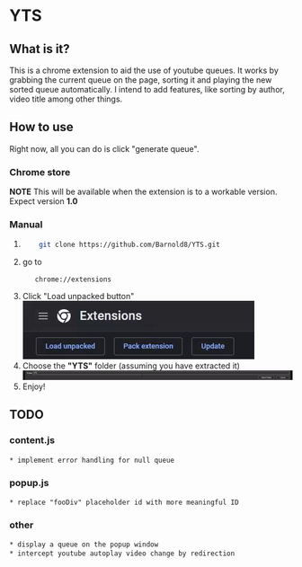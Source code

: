 # YTS

## What is it?

This is a chrome extension to aid the use of youtube queues. It works by grabbing the current queue on the page, sorting it and playing the new sorted queue automatically.
I intend to add features, like sorting by author, video title among other things. 

## How to use

Right now, all you can do is click "generate queue". 

### Chrome store

**NOTE** This will be available when the extension is to a workable version. Expect version **1.0**

### Manual

1.
    ```sh
        git clone https://github.com/Barnold8/YTS.git
    ```
2.  go to
    ```
       chrome://extensions 
    ```
3.  Click "Load unpacked button" \
        ![Clicking "Load unpacked button"](ReadmeAssets/step3.gif)
4.  Choose the **"YTS"** folder (assuming you have extracted it) \
        ![Choosing the "YTS" folder](ReadmeAssets/step4.gif)
5.  Enjoy!


## TODO

### content.js

    * implement error handling for null queue
    

### popup.js

    * replace "fooDiv" placeholder id with more meaningful ID

### other

    * display a queue on the popup window
    * intercept youtube autoplay video change by redirection 
